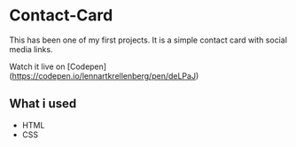 # Contact-Card

This has been one of my first projects. It is a simple contact card with social media links.

Watch it live on [Codepen] (https://codepen.io/lennartkrellenberg/pen/deLPaJ)

## What i used

- HTML
- CSS
